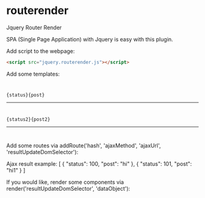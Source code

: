 # routerender
Jquery Router Render

SPA (Single Page Application) with Jquery is easy with this plugin.

Add script to the webpage:
```html
<script src="jquery.routerender.js"></script>
```

Add some templates:
<code>
<div id="test1"><p>{status}{post}</p><hr></div>
<div id="test2"><p>{status2}{post2}</p><hr></div>
</code>

Add some routes via addRoute('hash', 'ajaxMethod', 'ajaxUrl', 'resultUpdateDomSelector'):
<script>
function addRoutes() {
	addRoute('#/page1', 'POST', 'http://localhost/myApp/page1.html', '#test1');
	addRoute('#/page2', 'POST', 'http://localhost/myApp/page2.html', '#test1');
	addRoute('#/page3', 'POST', 'http://localhost/myApp/page3.html', '#test1');
}
</script>

Ajax result example:
[
	{
		"status": 100,
		"post": "hi"
	},
	{
		"status": 101,
		"post": "hi1"
	}
]

If you would like, render some components via render('resultUpdateDomSelector', 'dataObject'):
<script>
render('#test2', {"status2":"test2","post2":"test2"});
</script>
